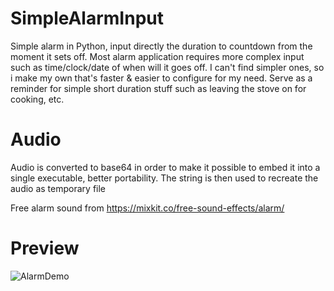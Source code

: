 # SimpleAlarmInput
Simple alarm in Python, input directly the duration to countdown from the moment it sets off. 
Most alarm application requires more complex input such as time/clock/date of when will it goes off. I can't find simpler ones, so i make my own that's faster & easier to configure for my need.
Serve as a reminder for simple short duration stuff such as leaving the stove on for cooking, etc.

# Audio
Audio is converted to base64 in order to make it possible to embed it into a single executable, better portability. The string is then used to recreate the audio as temporary file

Free alarm sound from https://mixkit.co/free-sound-effects/alarm/

# Preview
![AlarmDemo](https://github.com/ArubaitoR/SimpleAlarmInput/assets/103828697/fbc8f631-06ca-4be6-8d24-f05d7734510f)
